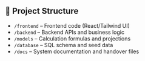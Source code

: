 ## 📁 Project Structure

- `/frontend` – Frontend code (React/Tailwind UI)
- `/backend` – Backend APIs and business logic
- `/models` – Calculation formulas and projections
- `/database` – SQL schema and seed data
- `/docs` – System documentation and handover files


